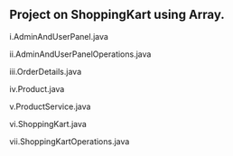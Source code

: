 Project on ShoppingKart using Array.
------------------------------------
i.AdminAndUserPanel.java

ii.AdminAndUserPanelOperations.java

iii.OrderDetails.java

iv.Product.java

v.ProductService.java

vi.ShoppingKart.java

vii.ShoppingKartOperations.java

